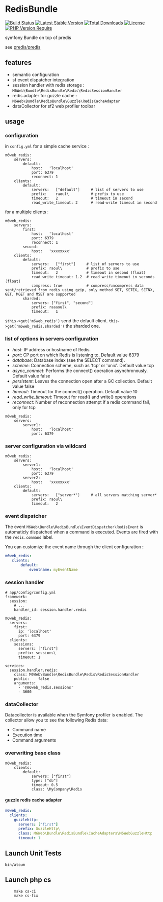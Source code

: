 # RedisBundle

[![Build Status](https://github.com/BedrockStreaming/RedisBundle/actions/workflows/ci.yml/badge.svg)](https://github.com/BedrockStreaming/RedisBundle/actions/workflows/ci.yml) [![Latest Stable Version](http://poser.pugx.org/m6web/redis-bundle/v)](https://packagist.org/packages/m6web/redis-bundle) [![Total Downloads](http://poser.pugx.org/m6web/redis-bundle/downloads)](https://packagist.org/packages/m6web/redis-bundle) [![License](http://poser.pugx.org/m6web/redis-bundle/license)](https://packagist.org/packages/m6web/redis-bundle) [![PHP Version Require](http://poser.pugx.org/m6web/redis-bundle/require/php)](https://packagist.org/packages/m6web/redis-bundle)

symfony Bundle on top of predis

see [predis/predis](https://github.com/predis/predis)

## features

* semantic configuration
* sf event dispatcher integration
* session handler with redis storage : ```M6Web\Bundle\RedisBundle\Redis\RedisSessionHandler```
* redis adapter for guzzle cache : ```M6Web\Bundle\RedisBundle\Guzzle\RedisCacheAdapter```
* dataCollector for sf2 web profiler toolbar


## usage

### configuration

in ```config.yml``` for a simple cache service :

```
m6web_redis:
    servers:
        default:
            host:   'localhost'
            port: 6379
            reconnect: 1
    clients:
        default:
            servers:   ["default"]     # list of servers to use
            prefix:    raoul\          # prefix to use
            timeout:   2               # timeout in second
            read_write_timeout: 2      # read-write timeout in second
```

for a multiple clients :

```
m6web_redis:
    servers:
        first:
            host:   'localhost'
            port: 6379
            reconnect: 1
        second:
            host:   'xxxxxxxx'
    clients:
        default:
            servers:   ["first"]     # list of servers to use
            prefix: raoul\           # prefix to use
            timeout:   2             # timeout in second (float)
            read_write_timeout: 1.2  # read write timeout in seconds (float)
            compress: true           # compress/uncompress data sent/retrieved from redis using gzip, only method SET, SETEX, SETNX, GET, MGET and MSET are supported
        sharded:
            servers: ["first", "second"]
            prefix: raaaoul\
            timeout:   1
```

```$this->get('m6web_redis')``` send the default client. ```this->get('m6web_redis.sharded')``` the sharded one.

### list of options in servers configuration

 - *host*: IP address or hostname of Redis.
 - *port*: CP port on which Redis is listening to. Default value 6379
 - *database*: Database index (see the SELECT command).
 - *scheme*: Connection scheme, such as 'tcp' or 'unix'. Default value tcp
 - *async_connect*: Performs the connect() operation asynchronously. Default value false
 - *persistent*: Leaves the connection open after a GC collection. Default value false
 - *timeout*:  Timeout for the connect() operation. Default value 10
 - *read_write_timeout*: Timeout for read() and write() operations
 - *reconnect*: Number of reconnection attempt if a redis command fail, only for tcp

```
m6web_redis:
    servers:
        server1:
            host:   'localhost'
            port: 6379

```

### server configuration via wildcard

```
m6web_redis:
    servers:
        server1:
            host:   'localhost'
            port: 6379
        server2:
            host:   'xxxxxxxx'
    clients:
        default:
            servers:   ["server*"]     # all servers matching server*
            prefix: raoul\
            timeout:   2
```


### event dispatcher

The event ```M6Web\Bundle\RedisBundle\EventDispatcher\RedisEvent``` is automaticly dispatched when a command is executed. Events are fired with the ```redis.command``` label.

You can customize the event name through the client configuration : 
 
 ```yml
 m6web_redis:
    clients:
        default:
            eventname: myEventName
```            

### session handler

```
# app/config/config.yml
framework:
  session:
    # ...
    handler_id: session.handler.redis

m6web_redis:
  servers:
    first:
      ip: 'localhost'
      port: 6379
  clients:
    sessions:
      servers: ["first"]
      prefix: sessions\
      timeout: 1

services:
  session.handler.redis:
    class: M6Web\Bundle\RedisBundle\Redis\RedisSessionHandler
    public:    false
    arguments:
      - '@m6web_redis.sessions'
      - 3600
```

### dataCollector

Datacollector is available when the Symfony profiler is enabled. The collector allow you to see the following Redis data:

 - Command name
 - Execution time
 - Command arguments

### overwriting base class

```
m6web_redis:
    clients:
        default:
            servers: ["first"]
            type: ["db"]
            timeout: 0.5
            class: \MyCompany\Redis
```

#### guzzle redis cache adapter


```yml
m6web_redis:
  clients:
    guzzlehttp:
      servers: ["first"]
      prefix: GuzzleHttp\
      class: M6Web\Bundle\RedisBundle\CacheAdapters\M6WebGuzzleHttp
      timeout: 1
```

## Launch Unit Tests

```shell
bin/atoum
```

## Launch php cs

```shell
    make cs-ci
    make cs-fix
```
